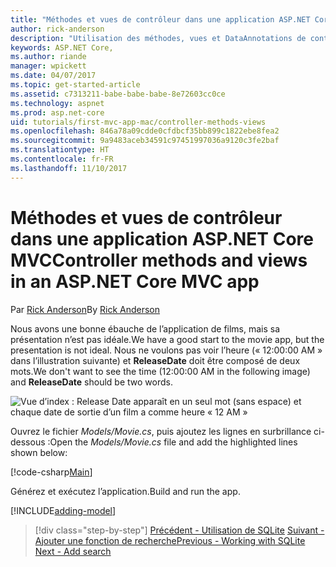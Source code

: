 ```yaml
---
title: "Méthodes et vues de contrôleur dans une application ASP.NET Core MVC"
author: rick-anderson
description: "Utilisation des méthodes, vues et DataAnnotations de contrôleur"
keywords: ASP.NET Core,
ms.author: riande
manager: wpickett
ms.date: 04/07/2017
ms.topic: get-started-article
ms.assetid: c7313211-babe-babe-babe-8e72603cc0ce
ms.technology: aspnet
ms.prod: asp.net-core
uid: tutorials/first-mvc-app-mac/controller-methods-views
ms.openlocfilehash: 846a78a09cdde0cfdbcf35bb899c1822ebe8fea2
ms.sourcegitcommit: 9a9483aceb34591c97451997036a9120c3fe2baf
ms.translationtype: HT
ms.contentlocale: fr-FR
ms.lasthandoff: 11/10/2017
---
```

# <a name="controller-methods-and-views-in-an-aspnet-core-mvc-app"></a><span data-ttu-id="34888-104">Méthodes et vues de contrôleur dans une application ASP.NET Core MVC</span><span class="sxs-lookup"><span data-stu-id="34888-104">Controller methods and views in an ASP.NET Core MVC app</span></span>

<span data-ttu-id="34888-105">Par [Rick Anderson](https://twitter.com/RickAndMSFT)</span><span class="sxs-lookup"><span data-stu-id="34888-105">By [Rick Anderson](https://twitter.com/RickAndMSFT)</span></span>

<span data-ttu-id="34888-106">Nous avons une bonne ébauche de l’application de films, mais sa présentation n’est pas idéale.</span><span class="sxs-lookup"><span data-stu-id="34888-106">We have a good start to the movie app, but the presentation is not ideal.</span></span> <span data-ttu-id="34888-107">Nous ne voulons pas voir l’heure (« 12:00:00 AM » dans l’illustration suivante) et **ReleaseDate** doit être composé de deux mots.</span><span class="sxs-lookup"><span data-stu-id="34888-107">We don't want to see the time (12:00:00 AM in the following image) and **ReleaseDate** should be two words.</span></span>

![Vue d’index : Release Date apparaît en un seul mot (sans espace) et chaque date de sortie d’un film a comme heure « 12 AM »](../../tutorials/first-mvc-app/working-with-sql/_static/m55.png)

<span data-ttu-id="34888-109">Ouvrez le fichier *Models/Movie.cs*, puis ajoutez les lignes en surbrillance ci-dessous :</span><span class="sxs-lookup"><span data-stu-id="34888-109">Open the *Models/Movie.cs* file and add the highlighted lines shown below:</span></span>

[!code-csharp[Main](../../tutorials/first-mvc-app/start-mvc/sample/MvcMovie/Models/MovieDate.cs?name=snippet_1&highlight=2,11-12)]

<span data-ttu-id="34888-110">Générez et exécutez l’application.</span><span class="sxs-lookup"><span data-stu-id="34888-110">Build and run the app.</span></span>

<!-- include start
![MVC Movie application open browser showing movie data](../../tutorials/first-mvc-app/working-with-sql/_static/m55.png)

 -->

[!INCLUDE[adding-model](../../includes/mvc-intro/controller-methods-views.md)]

>[!div class="step-by-step"]
<span data-ttu-id="34888-111">[Précédent - Utilisation de SQLite](working-with-sql.md)
[Suivant - Ajouter une fonction de recherche](search.md)</span><span class="sxs-lookup"><span data-stu-id="34888-111">[Previous - Working with SQLite](working-with-sql.md)
[Next - Add search](search.md)</span></span>
